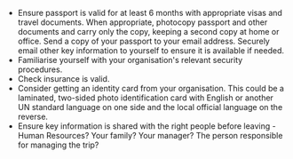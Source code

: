 [Title]: # (Key Documents)
[Difficulty]: # (Beginner)
[Order]: # (2)

*   Ensure passport is valid for at least 6 months with appropriate visas and travel documents. When appropriate, photocopy passport and other documents and carry only the copy, keeping a second copy at home or office. Send a copy of your passport to your email address. Securely email other key information to yourself to ensure it is available if needed.
*   Familiarise yourself with your organisation's relevant security procedures.
*   Check insurance is valid.
*   Consider getting an identity card from your organisation. This could be a laminated, two-sided photo identification card with English or another UN standard language on one side and the local official language on the reverse.
*   Ensure key information is shared with the right people before leaving - Human Resources? Your family? Your manager? The person responsible for managing the trip?